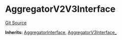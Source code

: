 # AggregatorV2V3Interface
[Git Source](https://github.com/larrythecucumber321/protocol/blob/0e60393685a4ae7994ac986273cdfa4cf9c069ed/contracts/plugins/mocks/EACAggregatorProxyMock.sol)

**Inherits:**
[AggregatorInterface](/tools/docgen/src/contracts/plugins/mocks/EACAggregatorProxyMock.sol/interface.AggregatorInterface.md), [AggregatorV3Interface_](/tools/docgen/src/contracts/plugins/mocks/EACAggregatorProxyMock.sol/interface.AggregatorV3Interface_.md)


